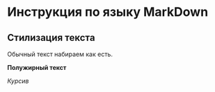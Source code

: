 # Инструкция по языку MarkDown

## Стилизация текста

Обычный текст набираем как есть.

**Полужирный текст**

*Курсив*
